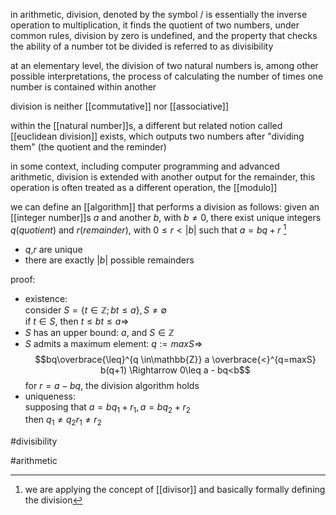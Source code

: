 in arithmetic, division, denoted by the symbol $/$ is essentially the inverse operation to multiplication, it finds the quotient of two numbers,
under common rules, division by zero is undefined, and the property that checks the ability of a number tot be divided is referred to as divisibility

at an elementary level, the division of two natural numbers is, among other possible interpretations, the process of calculating the number of times one number is contained within another 

division is neither [[commutative]] nor [[associative]]

within the [[natural number]]s, a different but related notion called [[euclidean division]] exists, which outputs two numbers after "dividing them" (the quotient and the reminder)

in some context, including computer programming and advanced arithmetic, division is extended with another output for the remainder, this operation is often treated as a different operation, the [[modulo]]

we can define an [[algorithm]] that performs a division as follows:
given an [[integer number]]s $a$ and another $b$, with $b \neq 0$, there exist unique integers $q (quotient)$ and $r (remainder)$, with $0\leq r < |b|$ such that $a=bq+r$ [^1]  
- $q$,$r$ are unique  
- there are exactly $|b|$ possible remainders  
  
  
proof:  
- existence:  
consider $S=\{t \in\mathbb{Z};bt \leq a\} , S\neq \emptyset$  
if $t\in S$, then $t\leq bt\leq a \Rightarrow$  
- $S$ has an upper bound: $a$, and $S \in\mathbb{Z}$  
- $S$ admits a maximum element: $q:=maxS \Rightarrow$  $$bq\overbrace{\leq}^{q \in\mathbb{Z}} a \overbrace{<}^{q=maxS} b(q+1) \Rightarrow 0\leq a - bq<b$$  for $r=a-bq$, the division algorithm holds  
- uniqueness:  
supposing that $a=bq_1+r_1, a=bq_2+r_2$  
then $q_1\neq q_2 r_1\neq r_2$  
  
#divisibility  
  
[^1]: we are applying the concept of [[divisor]] and basically formally defining the division


#arithmetic